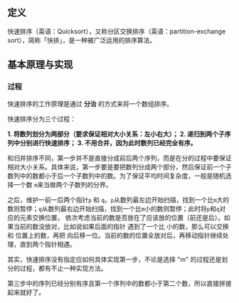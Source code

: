 

## 定义

快速排序（英语：Quicksort），又称分区交换排序（英语：partition-exchange sort），简称「快排」，是一种被广泛运用的排序算法。


## 基本原理与实现

### 过程

快速排序的工作原理是通过 **分治** 的方式来将一个数组排序。

快速排序分为三个过程：

**1.  将数列划分为两部分（要求保证相对大小关系：左小右大）；
2.  递归到两个子序列中分别进行快速排序；
3.  不用合并，因为此时数列已经完全有序。**

和归并排序不同，第一步并不是直接分成前后两个序列，而是在分的过程中要保证相对大小关系。具体来说，第一步要是要把数列分成两个部分，然后保证前一个子数列中的数都小于后一个子数列中的数。为了保证平均时间复杂度，一般是随机选择一个数 `m`来当做两个子数列的分界。

之后，维护一前一后两个指针`p`  和 `q`。`p`从数列最左边开始扫描，找到一个比`m`大的数则暂停；`q`从数列最右边开始扫描，找到一个比`m`小的数则暂停；此时将`p`和`q`对应的元素交换位置，
依次考虑当前的数是否放在了应该放的位置（前还是后）。如果当前的数没放对，比如说如果后面的指针  遇到了一个比  小的数，那么可以交换  和  位置上的数，再把  向后移一位。当前的数的位置全放对后，再移动指针继续处理，直到两个指针相遇。

其实，快速排序没有指定应如何具体实现第一步，不论是选择  "m" 的过程还是划分的过程，都有不止一种实现方法。

第三步中的序列已经分别有序且第一个序列中的数都小于第二个数，所以直接拼接起来就好了。
<!--stackedit_data:
eyJoaXN0b3J5IjpbMjc5NjA4NzEyLDIwMzY4MjU3OTIsLTE1Nj
U2MjgxNTZdfQ==
-->